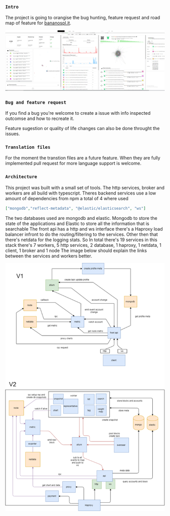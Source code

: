
### `Intro`
The project is going to orangise the bug hunting, feature request and road map of feature for [bananospl.it](http://bananospl.it/).

[interface]: https://raw.githubusercontent.com/anzerr/bananospl.it/master/assets/interface.png "interface"
![alt text][interface]

### `Bug and feature request`
If you find a bug you're welcome to create a issue with info inspected outcomse and how to recreate it. 

Feature sugestion or quality of life changes can also be done throught the issues.

### `Translation files`
For the moment the transtion files are a future feature. When they are fully implemented pull request for more language support is welcome.

### `Architecture`
This project was built with a small set of tools. The http services, broker and workers are all build with typescript.
Theres backend services use a low amount of dependencies from npm a total of 4 where used

``` json
["mongodb","reflect-metadata", "@elastic/elasticsearch", "ws"]
```

The two databases used are mongodb and elastic. Mongodb to store the state of the applications and Elastic to store all the information that is searchable
The front api has a http and ws interface there's a Haproxy load balancer infront to do the routing/filtering to the services.
Other then that there's netdata for the logging stats.
So In total there's 19 services in this stack there's 7 workers, 5 http services, 2 database, 1 haproxy, 1 netdata, 1 client, 1 broker and 1 node
The image below should explain the links between the services and workers better.

[service]: https://raw.githubusercontent.com/anzerr/bananospl.it/master/assets/service.png "service"
![alt text][service]